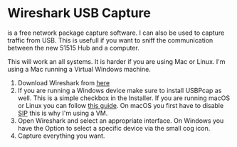 # Wireshark USB Capture

is a free network package capture software. I can also be used to capture traffic from USB. This is usefull if you want to sniff the communication between the new 51515 Hub and a computer.

This will work an all systems. It is harder if you are using Mac or Linux. I'm using a Mac running a Virtual Windows machine.

1. Download Wireshark from [here](https://www.wireshark.org)
2. If you are running a Windows device make sure to install USBPcap as well. This is a simple checkbox in the Installer. If you are running macOS or Linux you can follow [this guide](https://wiki.wireshark.org/CaptureSetup/USB). On macOS you first have to disable [SIP](https://en.wikipedia.org/wiki/System_Integrity_Protection) this is why I'm using a VM.
3. Open Wireshark and select an appropriate interface. On Windows you have the Option to select a specific device via the small cog icon.
4. Capture everything you want.